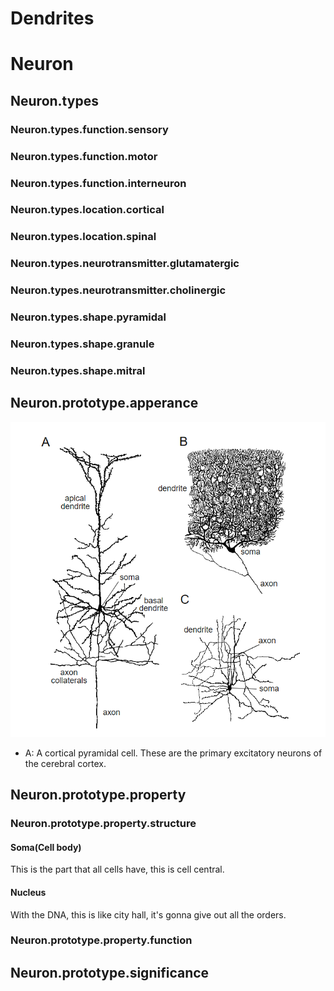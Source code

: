 # Dendrites

# Neuron
## Neuron.types
### Neuron.types.function.sensory
### Neuron.types.function.motor
### Neuron.types.function.interneuron
### Neuron.types.location.cortical
### Neuron.types.location.spinal
### Neuron.types.neurotransmitter.glutamatergic
### Neuron.types.neurotransmitter.cholinergic
### Neuron.types.shape.pyramidal
### Neuron.types.shape.granule
### Neuron.types.shape.mitral
## Neuron.prototype.apperance

![Diagrams of three neurons](../assets/neuron-appearance.PNG)
- A: A cortical pyramidal cell. These are the primary excitatory neurons of the cerebral cortex.
## Neuron.prototype.property
### Neuron.prototype.property.structure
#### Soma(Cell body)
This is the part that all cells have, this is cell central.
#### Nucleus
With the DNA, this is like city hall, it's gonna give out all the orders.
#### 
### Neuron.prototype.property.function
## Neuron.prototype.significance